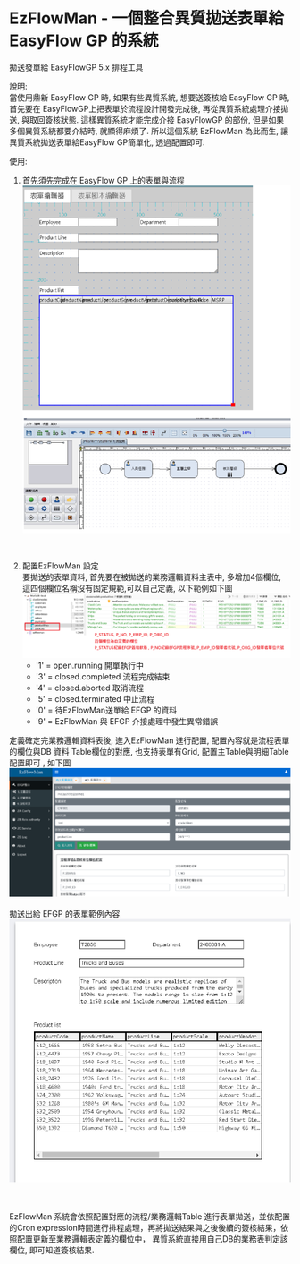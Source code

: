 # EzFlowMan - 一個整合異質拋送表單給EasyFlow GP 的系統
拋送發單給 EasyFlowGP 5.x 排程工具 

說明:<br>
當使用鼎新 EasyFlow GP 時, 如果有些異質系統, 想要送簽核給 EasyFlow GP 時, 首先要在 EasyFlowGP上把表單於流程設計開發完成後, 再從異質系統處理介接拋送, 與取回簽核狀態.
這樣異質系統才能完成介接 EasyFlowGP 的部份, 但是如果多個異質系統都要介結時, 就顯得麻煩了. 
所以這個系統 EzFlowMan 為此而生, 讓異質系統拋送表單給EasyFlow GP簡單化, 透過配置即可.


使用:<br>
1. 首先須先完成在 EasyFlow GP 上的表單與流程
<img src="https://raw.githubusercontent.com/billchen198318/ezflowman/main/doc/pic/001.png"/><br/>

<br>

2. 配置EzFlowMan 設定<br>
要拋送的表單資料, 首先要在被拋送的業務邏輯資料主表中, 多增加4個欄位, 這四個欄位名稱沒有固定規範,可以自己定義, 以下範例如下圖
<img src="https://raw.githubusercontent.com/billchen198318/ezflowman/main/doc/pic/003.png"/><br/>
	 * '1' = open.running 		開單執行中
	 * '3' = closed.completed  	流程完成結束
	 * '4' = closed.aborted 		取消流程
	 * '5' = closed.terminated 	中止流程
	 * '0' = 待EzFlowMan送單給 EFGP 的資料
	 * '9' = EzFlowMan 與 EFGP 介接處理中發生異常錯誤   
   
定義確定完業務邏輯資料表後, 進入EzFlowMan 進行配置, 配置內容就是流程表單的欄位與DB 資料 Table欄位的對應, 也支持表單有Grid, 配置主Table與明細Table配置即可 , 如下圖
<img src="https://raw.githubusercontent.com/billchen198318/ezflowman/main/doc/pic/004.png"/><br/>
<br/>
拋送出給 EFGP 的表單範例內容<br/>
<img src="https://raw.githubusercontent.com/billchen198318/ezflowman/main/doc/pic/002.png"/><br/>

<br><br>
EzFlowMan 系統會依照配置對應的流程/業務邏輯Table 進行表單拋送，並依配置的Cron expression時間進行排程處理，再將拋送結果與之後後續的簽核結果，依照配置更新至業務邏輯表定義的欄位中，
異質系統直接用自己DB的業務表判定該欄位, 即可知道簽核結果.
